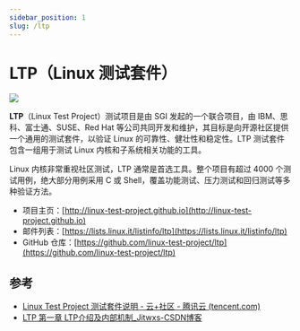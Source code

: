 ```yaml
---
sidebar_position: 1
slug: /ltp
---
```


# LTP（Linux 测试套件）

![](https://static.getiot.tech/linux-test-project-logo.png#center)

**LTP**（Linux Test Project）测试项目是由 SGI 发起的一个联合项目，由 IBM、思科、富士通、SUSE、Red Hat 等公司共同开发和维护，其目标是向开源社区提供一个通用的测试套件，以验证 Linux 的可靠性、健壮性和稳定性。LTP 测试套件包含一组用于测试 Linux 内核和子系统相关功能的工具。

Linux 内核非常重视社区测试，LTP 通常是首选工具。整个项目有超过 4000 个测试用例，绝大部分用例采用 C 或 Shell，覆盖功能测试、压力测试和回归测试等多种验证方法。

- 项目主页：[http://linux-test-project.github.io](http://linux-test-project.github.io)
- 邮件列表：[https://lists.linux.it/listinfo/ltp](https://lists.linux.it/listinfo/ltp)
- GitHub 仓库：[https://github.com/linux-test-project/ltp](https://github.com/linux-test-project/ltp)





## 参考

- [Linux Test Project 测试套件说明 - 云+社区 - 腾讯云 (tencent.com)](https://cloud.tencent.com/developer/article/1579625)
- [LTP 第一章 LTP介绍及内部机制_Jitwxs-CSDN博客](https://blog.csdn.net/yuanlaijike/article/details/78068331)

